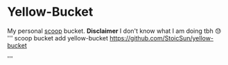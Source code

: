 # Yellow-Bucket

My personal [scoop](https://github.com/lukesampson/scoop) bucket.
**Disclaimer**
I don't know what I am doing tbh 😓    
'''
scoop bucket add yellow-bucket https://github.com/StoicSun/yellow-bucket

'''